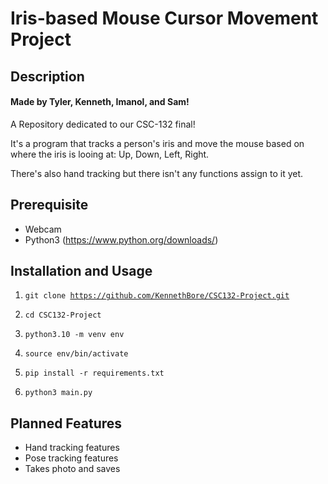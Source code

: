 # Iris-based Mouse Cursor Movement Project
## Description 
#### Made by Tyler, Kenneth, Imanol, and Sam!
A Repository dedicated to our CSC-132 final!

It's a program that tracks a person's iris and move the mouse based on where the iris is looing at: Up, Down, Left, Right.

There's also hand tracking but there isn't any functions assign to it yet.

## Prerequisite
- Webcam
- Python3 (https://www.python.org/downloads/)

## Installation and Usage
1. <code>git clone https://github.com/KennethBore/CSC132-Project.git</code>

2. <code>cd CSC132-Project</code>

3. <code>python3.10 -m venv env</code>

4. <code>source env/bin/activate</code>

5. <code>pip install -r requirements.txt</code>

6. <code>python3 main.py</code>

## Planned Features
- Hand tracking features
- Pose tracking features
- Takes photo and saves